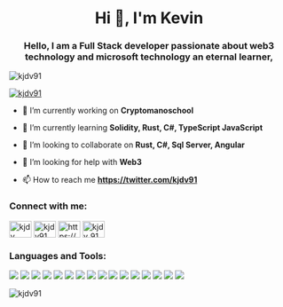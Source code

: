 <h1 align="center">Hi 👋, I'm Kevin</h1>
<h3 align="center">Hello, I am a Full Stack developer passionate about web3 technology and microsoft technology an eternal learner,</h3>

<p align="left"> <img src="https://komarev.com/ghpvc/?username=kjdv91&label=Profile%20views&color=0e75b6&style=flat" alt="kjdv91" /> </p>

<p align="left"> <a href="https://twitter.com/kjdv91" target="blank"><img src="https://img.shields.io/twitter/follow/kjdv91?logo=twitter&style=for-the-badge" alt="kjdv91" /></a> </p>

- 🔭 I’m currently working on **Cryptomanoschool**

- 🌱 I’m currently learning **Solidity, Rust, C#, TypeScript JavaScript**

- 👯 I’m looking to collaborate on **Rust, C#, Sql Server, Angular**

- 🤝 I’m looking for help with **Web3**

- 📫 How to reach me **https://twitter.com/kjdv91**

<h3 align="left">Connect with me:</h3>
<p align="left">
<a href="https://dev.to/kjdv" target="blank"><img align="center" src="https://raw.githubusercontent.com/rahuldkjain/github-profile-readme-generator/master/src/images/icons/Social/devto.svg" alt="kjdv" height="30" width="40" /></a>
<a href="https://twitter.com/kjdv91" target="blank"><img align="center" src="https://raw.githubusercontent.com/rahuldkjain/github-profile-readme-generator/master/src/images/icons/Social/twitter.svg" alt="kjdv91" height="30" width="40" /></a>
<a href="https://linkedin.com/in/https://www.linkedin.com/in/kevin-david-jaramilo-b641a512a/" target="blank"><img align="center" src="https://raw.githubusercontent.com/rahuldkjain/github-profile-readme-generator/master/src/images/icons/Social/linked-in-alt.svg" alt="https://www.linkedin.com/in/kevin-david-jaramilo-b641a512a/" height="30" width="40" /></a>
<a href="https://instagram.com/kjdv_91" target="blank"><img align="center" src="https://raw.githubusercontent.com/rahuldkjain/github-profile-readme-generator/master/src/images/icons/Social/instagram.svg" alt="kjdv_91" height="30" width="40" /></a>
</p>

<h3 align="left">Languages and Tools:</h3>
<p>
<img src="[https://img.shields.io/badge/Gmail-D14836?style=for-the-badge&logo=gmail&logoColor=white](https://img.shields.io/badge/HTML5-E34F26?style=for-the-badge&logo=html5&logoColor=white)" />
<img src= "https://img.shields.io/badge/OpenZeppelin-4E5EE4?logo=OpenZeppelin&logoColor=fff&style=for-the-badge"/>
<img src = "https://img.shields.io/badge/Azure_DevOps-0078D7?style=for-the-badge&logo=azure-devops&logoColor=white"/>

<img src = "https://img.shields.io/badge/chainlink-375BD2?style=for-the-badge&logo=chainlink&logoColor=white"/>
<img src = "https://img.shields.io/badge/Microsoft%20SQL%20Server-CC2927?style=for-the-badge&logo=microsoft%20sql%20server&logoColor=white"/>
<img src = "https://img.shields.io/badge/MySQL-005C84?style=for-the-badge&logo=mysql&logoColor=white"/>
<img src = "https://img.shields.io/badge/.NET-512BD4?style=for-the-badge&logo=dotnet&logoColor=white"/>
<img src = "https://img.shields.io/badge/Angular-DD0031?style=for-the-badge&logo=angular&logoColor=white"/>
<img src = "https://img.shields.io/badge/Rust-000000?style=for-the-badge&logo=rust&logoColor=white"/>

<img src = "[https://img.shields.io/badge/Rust-000000?style=for-the-badge&logo=rust&logoColor=white](https://img.shields.io/badge/C%23-239120?style=for-the-badge&logo=c-sharp&logoColor=white)"/>
<img src = "[https://img.shields.io/badge/Rust-000000?style=for-the-badge&logo=rust&logoColor=white](https://img.shields.io/badge/JavaScript-323330?style=for-the-badge&logo=javascript&logoColor=F7DF1E)"/>
<img src = "[https://img.shields.io/badge/Rust-000000?style=for-the-badge&logo=rust&logoColor=white](https://img.shields.io/badge/Solidity-e6e6e6?style=for-the-badge&logo=solidity&logoColor=black)"/>
<img src = "[https://img.shields.io/badge/Rust-000000?style=for-the-badge&logo=rust&logoColor=white](https://img.shields.io/badge/TypeScript-007ACC?style=for-the-badge&logo=typescript&logoColor=white)"/>
<img src="https://img.shields.io/badge/jQuery-0769AD?style=for-the-badge&logo=jquery&logoColor=white"/>

<img src="[https://img.shields.io/badge/jQuery-0769AD?style=for-the-badge&logo=jquery&logoColor=white](https://img.shields.io/badge/Bootstrap-563D7C?style=for-the-badge&logo=bootstrap&logoColor=white)"/>
<img src="[https://img.shields.io/badge/jQuery-0769AD?style=for-the-badge&logo=jquery&logoColor=white](https://img.shields.io/badge/Oracle-F80000?style=for-the-badge&logo=Oracle&logoColor=white)"/>

  
</p>





<p><img align="center" src="https://github-readme-stats.vercel.app/api/top-langs?username=kjdv91&show_icons=true&locale=en&layout=compact" alt="kjdv91" /></p>
